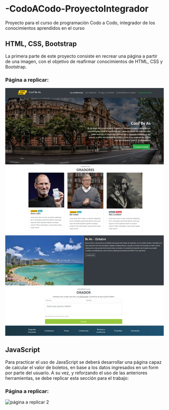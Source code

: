 # -CodoACodo-ProyectoIntegrador
Proyecto para el curso de programación Codo a Codo, integrador de los conocimientos aprendidos en el curso


## HTML, CSS, Bootstrap
La primera parte de este proyecto consiste en recrear una página a partir de una imagen, con el objetivo de reafirmar conocimientos de HTML, CSS y Bootstrap.

### Página a replicar:
![página a replicar](img/final_front_2021.jpg)

## JavaScript

Para practicar el uso de JavaScript se deberá desarrollar una página capaz de calcular el valor de boletos, en base a los datos ingresados en un form por parte del usuario. A su vez, y reforzando el uso de las anteriores herramientas, se debe replicar esta sección para el trabajo:

### Página a replicar:
![página a replicar 2](img/final_js_front_2021.jpg)
